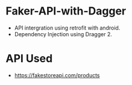 # Faker-API-with-Dagger
* API intergration using retrofit with android.
* Dependency Injection using Dragger 2.
# API Used
* https://fakestoreapi.com/products
